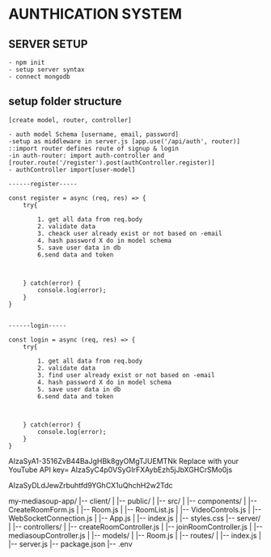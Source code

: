 
# AUNTHICATION SYSTEM

## SERVER SETUP
    - npm init
    - setup server syntax 
    - connect mongodb

## setup folder structure
    [create model, router, controller]

    - auth model Schema [username, email, password]
    -setup as middleware in server.js [app.use('/api/auth', router)] ::import router defines route of signup & login
    -in auth-router: import auth-controller and [router.route('/register').post(authController.register)]
    - authController import[user-model]

    ------register-----

    const register = async (req, res) => {
        try{

            1. get all data from req.body
            2. validate data
            3. cheack user already exist or not based on -email
            4. hash password X do in model schema
            5. save user data in db
            6.send data and token



        } catch(error) {
            console.log(error);
        }
    }


    ------login-----

    const login = async (req, res) => {
        try{

            1. get all data from req.body
            2. validate data
            3. find user already exist or not based on -email
            4. hash password X do in model schema
            5. save user data in db
            6.send data and token



        } catch(error) {
            console.log(error);
        }
    }

AIzaSyA1-3516ZvB44BaJgHBk8gyOMgTJUEMTNk
Replace with your YouTube API key= AIzaSyC4p0VSyGIrFXAybEzh5jJbXGHCrSMo0js

AIzaSyDLdJewZrbuhtfd9YGhCX1uQhchH2w2Tdc






my-mediasoup-app/
|-- client/
|   |-- public/
|   |-- src/
|       |-- components/
|           |-- CreateRoomForm.js
|           |-- Room.js
|           |-- RoomList.js
|           |-- VideoControls.js
|           |-- WebSocketConnection.js
|       |-- App.js
|       |-- index.js
|       |-- styles.css
|-- server/
|   |-- controllers/
|       |-- createRoomController.js
|       |-- joinRoomController.js
|       |-- mediasoupController.js
|   |-- models/
|       |-- Room.js
|   |-- routes/
|       |-- index.js
|   |-- server.js
|-- package.json
|-- .env

